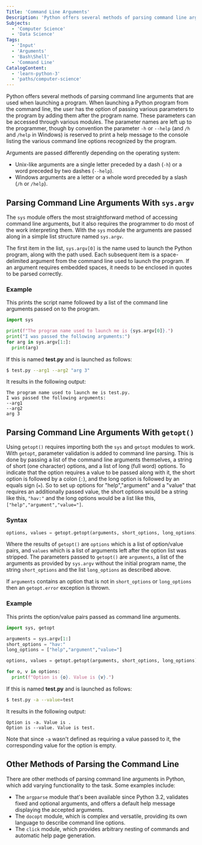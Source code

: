 ```yaml
---
Title: 'Command Line Arguments'
Description: 'Python offers several methods of parsing command line arguments that are used when launching a program.'
Subjects:
  - 'Computer Science'
  - 'Data Science'
Tags:
  - 'Input'
  - 'Arguments'
  - 'Bash\Shell'
  - 'Command Line'
CatalogContent:
  - 'learn-python-3'
  - 'paths/computer-science'
---
```


Python offers several methods of parsing command line arguments that are used when launching a program. When launching a Python program from the command line, the user has the option of passing various parameters to the program by adding them after the program name. These parameters can be accessed through various modules. The parameter names are left up to the programmer, though by convention the parameter `-h` or `--help` (and `/h` and `/help` in Windows) is reserved to print a help message to the console listing the various command line options recognized by the program.

Arguments are passed differently depending on the operating system:

- Unix-like arguments are a single letter preceded by a dash (`-h`) or a word preceded by two dashes (`--help`).
- Windows arguments are a letter or a whole word preceded by a slash (`/h` or `/help`).

## Parsing Command Line Arguments With `sys.argv`

The `sys` module offers the most straightforward method of accessing command line arguments, but it also requires the programmer to do most of the work interpreting them. With the `sys` module the arguments are passed along in a simple list structure named `sys.argv`.

The first item in the list, `sys.argv[0]` is the name used to launch the Python program, along with the path used. Each subsequent item is a space-delimited argument from the command line used to launch the program. If an argument requires embedded spaces, it needs to be enclosed in quotes to be parsed correctly.

### Example

This prints the script name followed by a list of the command line arguments passed on to the program.

```python
import sys

print(f"The program name used to launch me is {sys.argv[0]}.")
print("I was passed the following arguments:")
for arg in sys.argv[1:]:
  print(arg)
```

If this is named **test.py** and is launched as follows:

```bash
$ test.py --arg1 --arg2 "arg 3"
```

It results in the following output:

```pseudo
The program name used to launch me is test.py.
I was passed the following arguments:
--arg1
--arg2
arg 3
```

## Parsing Command Line Arguments With `getopt()` 

Using `getopt()` requires importing both the `sys` and `getopt` modules to work. With `getopt`, parameter validation is added to command line parsing. This is done by passing a list of the command line arguments themselves, a string of short (one character) options, and a list of long (full word) options. To indicate that the option requires a value to be passed along with it, the short option is followed by a colon (`:`), and the long option is followed by an equals sign (`=`). So to set up options for "help","argument" and a "value" that requires an additionally passed value, the short options would be a string like this, `"hav:"` and the long options would be a list like this, `["help","argument","value="]`.

### Syntax

```python
options, values = getopt.getopt(arguments, short_options, long_options)
```

Where the results of `getopt()` are `options` which is a list of option/value pairs, and `values` which is a list of arguments left after the option list was stripped. The parameters passed to `getopt()` are `arguments`, a list of the arguments as provided by `sys.argv` without the initial program name, the string `short_options` and the list `long_options` as described above.

If `arguments` contains an option that is not in `short_options` or `long_options` then an `getopt.error` exception is thrown.

### Example

This prints the option/value pairs passed as command line arguments.

```python
import sys, getopt

arguments = sys.argv[1:]
short_options = "hav:"
long_options = ["help","argument","value="]

options, values = getopt.getopt(arguments, short_options, long_options)

for o, v in options:
  print(f"Option is {o}. Value is {v}.")
```

If this is named **test.py** and is launched as follows:

```bash
$ test.py -a --value=test
```

It results in the following output:

```pseudo
Option is -a. Value is .
Option is --value. Value is test.
```

Note that since `-a` wasn't defined as requiring a value passed to it, the corresponding value for the option is empty.

## Other Methods of Parsing the Command Line

There are other methods of parsing command line arguments in Python, which add varying functionality to the task. Some examples include:

- The `argparse` module that's been available since Python 3.2, validates fixed and optional arguments, and offers a default help message displaying the accepted arguments.
- The `docopt` module, which is complex and versatile, providing its own language to describe command line options.
- The `click` module, which provides arbitrary nesting of commands and automatic help page generation.
